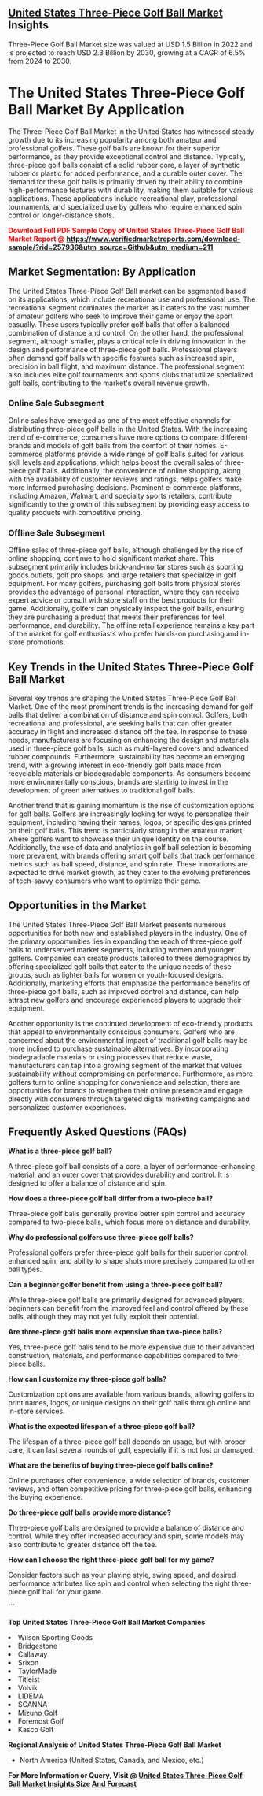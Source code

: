 <h2><a href="https://www.verifiedmarketreports.com/download-sample/?rid=257936&amp;utm_source=Github&amp;utm_medium=211" target="_blank">United States Three-Piece Golf Ball Market</a> Insights</h2><p>Three-Piece Golf Ball Market size was valued at USD 1.5 Billion in 2022 and is projected to reach USD 2.3 Billion by 2030, growing at a CAGR of 6.5% from 2024 to 2030.</p><p><h1>The United States Three-Piece Golf Ball Market By Application</h1><p>The Three-Piece Golf Ball Market in the United States has witnessed steady growth due to its increasing popularity among both amateur and professional golfers. These golf balls are known for their superior performance, as they provide exceptional control and distance. Typically, three-piece golf balls consist of a solid rubber core, a layer of synthetic rubber or plastic for added performance, and a durable outer cover. The demand for these golf balls is primarily driven by their ability to combine high-performance features with durability, making them suitable for various applications. These applications include recreational play, professional tournaments, and specialized use by golfers who require enhanced spin control or longer-distance shots.</p><p><b><p><span class=""><span style="color: #ff0000;"><strong>Download Full PDF Sample Copy of United States Three-Piece Golf Ball Market Report</strong> @ </span><a href="https://www.verifiedmarketreports.com/download-sample/?rid=257936&amp;utm_source=Github&amp;utm_medium=211" target="_blank">https://www.verifiedmarketreports.com/download-sample/?rid=257936&amp;utm_source=Github&amp;utm_medium=211</a></span></p></b></p><h2>Market Segmentation: By Application</h2><p>The United States Three-Piece Golf Ball market can be segmented based on its applications, which include recreational use and professional use. The recreational segment dominates the market as it caters to the vast number of amateur golfers who seek to improve their game or enjoy the sport casually. These users typically prefer golf balls that offer a balanced combination of distance and control. On the other hand, the professional segment, although smaller, plays a critical role in driving innovation in the design and performance of three-piece golf balls. Professional players often demand golf balls with specific features such as increased spin, precision in ball flight, and maximum distance. The professional segment also includes elite golf tournaments and sports clubs that utilize specialized golf balls, contributing to the market's overall revenue growth.</p><h3>Online Sale Subsegment</h3><p>Online sales have emerged as one of the most effective channels for distributing three-piece golf balls in the United States. With the increasing trend of e-commerce, consumers have more options to compare different brands and models of golf balls from the comfort of their homes. E-commerce platforms provide a wide range of golf balls suited for various skill levels and applications, which helps boost the overall sales of three-piece golf balls. Additionally, the convenience of online shopping, along with the availability of customer reviews and ratings, helps golfers make more informed purchasing decisions. Prominent e-commerce platforms, including Amazon, Walmart, and specialty sports retailers, contribute significantly to the growth of this subsegment by providing easy access to quality products with competitive pricing.</p><h3>Offline Sale Subsegment</h3><p>Offline sales of three-piece golf balls, although challenged by the rise of online shopping, continue to hold significant market share. This subsegment primarily includes brick-and-mortar stores such as sporting goods outlets, golf pro shops, and large retailers that specialize in golf equipment. For many golfers, purchasing golf balls from physical stores provides the advantage of personal interaction, where they can receive expert advice or consult with store staff on the best products for their game. Additionally, golfers can physically inspect the golf balls, ensuring they are purchasing a product that meets their preferences for feel, performance, and durability. The offline retail experience remains a key part of the market for golf enthusiasts who prefer hands-on purchasing and in-store promotions.</p><h2>Key Trends in the United States Three-Piece Golf Ball Market</h2><p>Several key trends are shaping the United States Three-Piece Golf Ball Market. One of the most prominent trends is the increasing demand for golf balls that deliver a combination of distance and spin control. Golfers, both recreational and professional, are seeking balls that can offer greater accuracy in flight and increased distance off the tee. In response to these needs, manufacturers are focusing on enhancing the design and materials used in three-piece golf balls, such as multi-layered covers and advanced rubber compounds. Furthermore, sustainability has become an emerging trend, with a growing interest in eco-friendly golf balls made from recyclable materials or biodegradable components. As consumers become more environmentally conscious, brands are starting to invest in the development of green alternatives to traditional golf balls.</p><p>Another trend that is gaining momentum is the rise of customization options for golf balls. Golfers are increasingly looking for ways to personalize their equipment, including having their names, logos, or specific designs printed on their golf balls. This trend is particularly strong in the amateur market, where golfers want to showcase their unique identity on the course. Additionally, the use of data and analytics in golf ball selection is becoming more prevalent, with brands offering smart golf balls that track performance metrics such as ball speed, distance, and spin rate. These innovations are expected to drive market growth, as they cater to the evolving preferences of tech-savvy consumers who want to optimize their game.</p><h2>Opportunities in the Market</h2><p>The United States Three-Piece Golf Ball Market presents numerous opportunities for both new and established players in the industry. One of the primary opportunities lies in expanding the reach of three-piece golf balls to underserved market segments, including women and younger golfers. Companies can create products tailored to these demographics by offering specialized golf balls that cater to the unique needs of these groups, such as lighter balls for women or youth-focused designs. Additionally, marketing efforts that emphasize the performance benefits of three-piece golf balls, such as improved control and distance, can help attract new golfers and encourage experienced players to upgrade their equipment.</p><p>Another opportunity is the continued development of eco-friendly products that appeal to environmentally conscious consumers. Golfers who are concerned about the environmental impact of traditional golf balls may be more inclined to purchase sustainable alternatives. By incorporating biodegradable materials or using processes that reduce waste, manufacturers can tap into a growing segment of the market that values sustainability without compromising on performance. Furthermore, as more golfers turn to online shopping for convenience and selection, there are opportunities for brands to strengthen their online presence and engage directly with consumers through targeted digital marketing campaigns and personalized customer experiences.</p><h2>Frequently Asked Questions (FAQs)</h2><p><b>What is a three-piece golf ball?</b></p><p>A three-piece golf ball consists of a core, a layer of performance-enhancing material, and an outer cover that provides durability and control. It is designed to offer a balance of distance and spin.</p><p><b>How does a three-piece golf ball differ from a two-piece ball?</b></p><p>Three-piece golf balls generally provide better spin control and accuracy compared to two-piece balls, which focus more on distance and durability.</p><p><b>Why do professional golfers use three-piece golf balls?</b></p><p>Professional golfers prefer three-piece golf balls for their superior control, enhanced spin, and ability to shape shots more precisely compared to other ball types.</p><p><b>Can a beginner golfer benefit from using a three-piece golf ball?</b></p><p>While three-piece golf balls are primarily designed for advanced players, beginners can benefit from the improved feel and control offered by these balls, although they may not yet fully exploit their potential.</p><p><b>Are three-piece golf balls more expensive than two-piece balls?</b></p><p>Yes, three-piece golf balls tend to be more expensive due to their advanced construction, materials, and performance capabilities compared to two-piece balls.</p><p><b>How can I customize my three-piece golf balls?</b></p><p>Customization options are available from various brands, allowing golfers to print names, logos, or unique designs on their golf balls through online and in-store services.</p><p><b>What is the expected lifespan of a three-piece golf ball?</b></p><p>The lifespan of a three-piece golf ball depends on usage, but with proper care, it can last several rounds of golf, especially if it is not lost or damaged.</p><p><b>What are the benefits of buying three-piece golf balls online?</b></p><p>Online purchases offer convenience, a wide selection of brands, customer reviews, and often competitive pricing for three-piece golf balls, enhancing the buying experience.</p><p><b>Do three-piece golf balls provide more distance?</b></p><p>Three-piece golf balls are designed to provide a balance of distance and control. While they offer increased accuracy and spin, some models may also contribute to greater distance off the tee.</p><p><b>How can I choose the right three-piece golf ball for my game?</b></p><p>Consider factors such as your playing style, swing speed, and desired performance attributes like spin and control when selecting the right three-piece golf ball for your game.</p>```</p><p><strong>Top United States Three-Piece Golf Ball Market Companies</strong></p><div data-test-id=""><p><li>Wilson Sporting Goods</li><li> Bridgestone</li><li> Callaway</li><li> Srixon</li><li> TaylorMade</li><li> Titleist</li><li> Volvik</li><li> LIDEMA</li><li> SCANNA</li><li> Mizuno Golf</li><li> Foremost Golf</li><li> Kasco Golf</li></p><div><strong>Regional Analysis of&nbsp;United States Three-Piece Golf Ball Market</strong></div><ul><li dir="ltr"><p dir="ltr">North America&nbsp;(United States, Canada, and Mexico, etc.)</p></li></ul><p><strong>For More Information or Query, Visit @&nbsp;</strong><strong><a href="https://www.verifiedmarketreports.com/product/three-piece-golf-ball-market/?utm_source=Github&amp;utm_medium=211" target="_blank">United States Three-Piece Golf Ball Market Insights Size And Forecast</a></strong></p></div>
